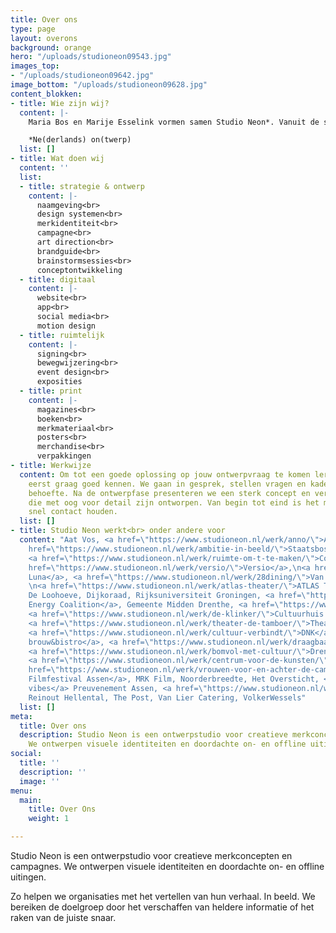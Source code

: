 ```yaml
---
title: Over ons
type: page
layout: overons
background: orange
hero: "/uploads/studioneon09543.jpg"
images_top:
- "/uploads/studioneon09642.jpg"
image_bottom: "/uploads/studioneon09628.jpg"
content_blokken:
- title: Wie zijn wij?
  content: |-
    Maria Bos en Marije Esselink vormen samen Studio Neon*. Vanuit de studio in Zwolle werken we aan campagnes, visuele identiteiten en on- en offline middelen. We delen de drive om opvallend werk te maken. Het complexe te vatten in een helder en doeltreffend ontwerp.

    *Ne(derlands) on(twerp)
  list: []
- title: Wat doen wij
  content: ''
  list:
  - title: strategie & ontwerp
    content: |-
      naamgeving<br>
      design systemen<br>
      merkidentiteit<br>
      campagne<br>
      art direction<br>
      brandguide<br>
      brainstormsessies<br>
      conceptontwikkeling
  - title: digitaal
    content: |-
      website<br>
      app<br>
      social media<br>
      motion design
  - title: ruimtelijk
    content: |-
      signing<br>
      bewegwijzering<br>
      event design<br>
      exposities
  - title: print
    content: |-
      magazines<br>
      boeken<br>
      merkmateriaal<br>
      posters<br>
      merchandise<br>
      verpakkingen
- title: Werkwijze
  content: Om tot een goede oplossing op jouw ontwerpvraag te komen leren we de organisatie
    eerst graag goed kennen. We gaan in gesprek, stellen vragen en kaderen samen de
    behoefte. Na de ontwerpfase presenteren we een sterk concept en verrassende uitingen
    die met oog voor detail zijn ontworpen. Van begin tot eind is het makkelijk en
    snel contact houden.
  list: []
- title: Studio Neon werkt<br> onder andere voor
  content: "Aat Vos, <a href=\"https://www.studioneon.nl/werk/anno/\">ANNO</a>, <a
    href=\"https://www.studioneon.nl/werk/ambitie-in-beeld/\">Staatsbosbeheer</a>,
    <a href=\"https://www.studioneon.nl/werk/ruimte-om-t-te-maken/\">Co</a>, \n<a
    href=\"https://www.studioneon.nl/werk/versio/\">Versio</a>,\n<a href=\"https://www.studioneon.nl/werk/programmeur-samensteller-en-curator/\">Blue
    Luna</a>, <a href=\"https://www.studioneon.nl/werk/28dining/\">Van der Valk Assen</a>,
    \n<a href=\"https://www.studioneon.nl/werk/atlas-theater/\">ATLAS Theater</a>,
    De Loohoeve, Dijkoraad, Rijksuniversiteit Groningen, <a href=\"https://www.studioneon.nl/werk/energiek-geel-met-een-punch-in-the-face-blauw/\">New
    Energy Coalition</a>, Gemeente Midden Drenthe, <a href=\"https://www.studioneon.nl/werk/conversies/\">Conversies.nl</a>,
    <a href=\"https://www.studioneon.nl/werk/de-klinker/\">Cultuurhuis De Klinker</a>,
    <a href=\"https://www.studioneon.nl/werk/theater-de-tamboer/\">Theater De Tamboer,
    <a href=\"https://www.studioneon.nl/werk/cultuur-verbindt/\">DNK</a>, \n<a href=\"https://www.studioneon.nl/werk/dit-is-dokjard/\">Dokjard
    brouw&bistro</a>, <a href=\"https://www.studioneon.nl/werk/draagbaar/\">Draagbaar</a>,
    <a href=\"https://www.studioneon.nl/werk/bomvol-met-cultuur/\">Drentse Theaters</a>,
    <a href=\"https://www.studioneon.nl/werk/centrum-voor-de-kunsten/\">ICO</a>, <a
    href=\"https://www.studioneon.nl/werk/vrouwen-voor-en-achter-de-camera/\">Internationaal
    Filmfestival Assen</a>, MRK Film, Noorderbreedte, Het Oversticht, <a href=\"https://www.studioneon.nl/werk/festival-vibes/\">Festival
    vibes</a> Preuvenement Assen, <a href=\"https://www.studioneon.nl/werk/spacewinner/\">Spacewinner</a>,
    Reinout Hellental, The Post, Van Lier Catering, VolkerWessels"
  list: []
meta:
  title: Over ons
  description: Studio Neon is een ontwerpstudio voor creatieve merkconcepten en campagnes.
    We ontwerpen visuele identiteiten en doordachte on- en offline uitingen.
social:
  title: ''
  description: ''
  image: ''
menu:
  main:
    title: Over Ons
    weight: 1

---
```

Studio Neon is een ontwerpstudio voor creatieve merkconcepten en campagnes. We ontwerpen visuele identiteiten en doordachte on- en offline uitingen.

Zo helpen we organisaties met het vertellen van hun verhaal. In beeld. We bereiken de doelgroep door het verschaffen van heldere informatie of het raken van de juiste snaar.